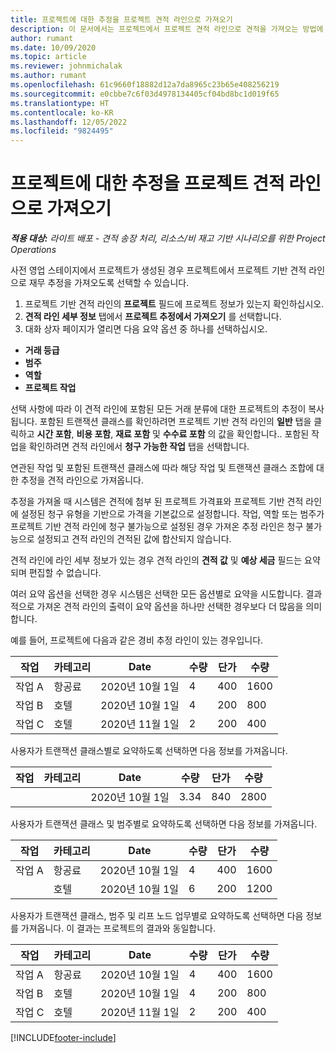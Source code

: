 ```yaml
---
title: 프로젝트에 대한 추정을 프로젝트 견적 라인으로 가져오기
description: 이 문서에서는 프로젝트에서 프로젝트 견적 라인으로 견적을 가져오는 방법에 대한 정보를 제공합니다.
author: rumant
ms.date: 10/09/2020
ms.topic: article
ms.reviewer: johnmichalak
ms.author: rumant
ms.openlocfilehash: 61c9660f18882d12a7da8965c23b65e408256219
ms.sourcegitcommit: e0cbbe7c6f03d4978134405cf04bd8bc1d019f65
ms.translationtype: HT
ms.contentlocale: ko-KR
ms.lasthandoff: 12/05/2022
ms.locfileid: "9824495"
---
```

# <a name="import-estimates-from-a-project-to-a-project-quote-line"></a>프로젝트에 대한 추정을 프로젝트 견적 라인으로 가져오기 

_**적용 대상:** 라이트 배포 - 견적 송장 처리, 리소스/비 재고 기반 시나리오를 위한 Project Operations_

사전 영업 스테이지에서 프로젝트가 생성된 경우 프로젝트에서 프로젝트 기반 견적 라인으로 재무 추정을 가져오도록 선택할 수 있습니다.

1. 프로젝트 기반 견적 라인의 **프로젝트** 필드에 프로젝트 정보가 있는지 확인하십시오.
2. **견적 라인 세부 정보** 탭에서 **프로젝트 추정에서 가져오기** 를 선택합니다.
3. 대화 상자 페이지가 열리면 다음 요약 옵션 중 하나를 선택하십시오.

  - **거래 등급**
  - **범주**
  - **역할** 
  - **프로젝트 작업**

선택 사항에 따라 이 견적 라인에 포함된 모든 거래 분류에 대한 프로젝트의 추정이 복사됩니다. 포함된 트랜잭션 클래스를 확인하려면 프로젝트 기반 견적 라인의 **일반** 탭을 클릭하고 **시간 포함**, **비용 포함**, **재료 포함** 및 **수수료 포함** 의 값을 확인합니다..  포함된 작업을 확인하려면 견적 라인에서 **청구 가능한 작업** 탭을 선택합니다.

연관된 작업 및 포함된 트랜잭션 클래스에 따라 해당 작업 및 트랜잭션 클래스 조합에 대한 추정을 견적 라인으로 가져옵니다.

추정을 가져올 때 시스템은 견적에 첨부 된 프로젝트 가격표와 프로젝트 기반 견적 라인에 설정된 청구 유형을 기반으로 가격을 기본값으로 설정합니다. 작업, 역할 또는 범주가 프로젝트 기반 견적 라인에 청구 불가능으로 설정된 경우 가져온 추정 라인은 청구 불가능으로 설정되고 견적 라인의 견적된 값에 합산되지 않습니다.

견적 라인에 라인 세부 정보가 있는 경우 견적 라인의 **견적 값** 및 **예상 세금** 필드는 요약되며 편집할 수 없습니다.

여러 요약 옵션을 선택한 경우 시스템은 선택한 모든 옵션별로 요약을 시도합니다. 결과적으로 가져온 견적 라인의 출력이 요약 옵션을 하나만 선택한 경우보다 더 많음을 의미합니다.

예를 들어, 프로젝트에 다음과 같은 경비 추정 라인이 있는 경우입니다.

| 작업 | 카테고리 | Date | 수량 | 단가 | 수량 |
| --- | --- | --- | --- | --- | --- |
| 작업 A | 항공료 | 2020년 10월 1일 | 4 | 400 | 1600 |
| 작업 B | 호텔 | 2020년 10월 1일 | 4 | 200 | 800 |
| 작업 C | 호텔 | 2020년 11월 1일 | 2 | 200 | 400 |

사용자가 트랜잭션 클래스별로 요약하도록 선택하면 다음 정보를 가져옵니다.

| 작업 | 카테고리 | Date | 수량 | 단가 | 수량 |
| --- | --- | --- | --- | --- | --- |
|||2020년 10월 1일 | 3.34 | 840 | 2800 |

사용자가 트랜잭션 클래스 및 범주별로 요약하도록 선택하면 다음 정보를 가져옵니다.

| 작업 | 카테고리 | Date | 수량 | 단가 | 수량 |
| --- | --- | --- | --- | --- | --- |
| 작업 A | 항공료 | 2020년 10월 1일 | 4 | 400 | 1600 |
| | 호텔 | 2020년 10월 1일 | 6 | 200 | 1200 |

사용자가 트랜잭션 클래스, 범주 및 리프 노드 업무별로 요약하도록 선택하면 다음 정보를 가져옵니다. 이 결과는 프로젝트의 결과와 동일합니다.

| 작업 | 카테고리 | Date | 수량 | 단가 | 수량 |
| --- | --- | --- | --- | --- | --- |
| 작업 A | 항공료 | 2020년 10월 1일 | 4 | 400 | 1600 |
| 작업 B | 호텔 | 2020년 10월 1일 | 4 | 200 | 800 |
| 작업 C | 호텔 | 2020년 11월 1일 | 2 | 200 | 400 |


[!INCLUDE[footer-include](../../includes/footer-banner.md)]
